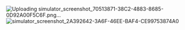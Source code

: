 ![Uploading simulator_screenshot_70513871-38C2-4883-8685-0D92A00F5C6F.png…]()
![simulator_screenshot_2A392642-3A6F-46EE-BAF4-CE99753874A0](https://github.com/skn123495/QuokklabsRep/assets/33257022/a0ea7561-9719-4bcb-97a9-a3951e4348e9)
